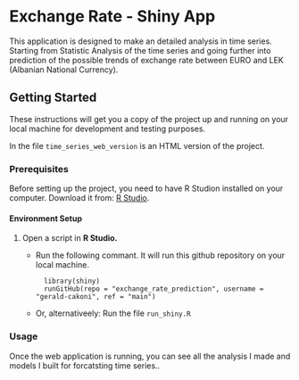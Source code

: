 # Exchange Rate - Shiny App

This application is designed to make an detailed analysis in time series. Starting from Statistic Analysis of the time series and going further into prediction of the possible trends of exchange rate between EURO and LEK (Albanian National Currency).

## Getting Started

These instructions will get you a copy of the project up and running on your local machine for development and testing purposes.

In the file `time_series_web_version` is an HTML version of the project.
### Prerequisites

Before setting up the project, you need to have R Studion installed on your computer.
Download it from: [R Studio](https://www.r-project.org/).


#### Environment Setup

1. Open a script in **R Studio.**
    
    - Run the following commant. It will run this github repository on your local machine.

            library(shiny)
            runGitHub(repo = "exchange_rate_prediction", username = "gerald-cakoni", ref = "main")
            
    - Or, alternativeely: Run the file `run_shiny.R`




### Usage

Once the web application is running, you can see all the analysis I made and models I built for forcatsting time series..